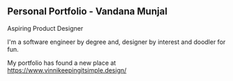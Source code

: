 ## Personal Portfolio - Vandana Munjal
Aspiring Product Designer

I'm a software engineer by degree and, designer by interest and doodler for fun.

My portfolio has found a new place at https://www.vinnikeepingitsimple.design/
